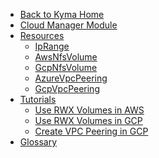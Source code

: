 <!-- markdown-link-check-disable -->
* [Back to Kyma Home](/)
* [Cloud Manager Module](/cloud-manager/user/README.md)
* [Resources](/cloud-manager/user/resources/README.md)
  * [IpRange](/cloud-manager/user/resources/04-10-iprange.md)
  * [AwsNfsVolume](/cloud-manager/user/resources/04-20-10-aws-nfs-volume.md)
  * [GcpNfsVolume](/cloud-manager/user/resources/04-30-10-gcp-nfs-volume.md)
  * [AzureVpcPeering](/cloud-manager/user/resources/04-40-10-azure-vpc-peering.md)
  * [GcpVpcPeering](/cloud-manager/user/resources/04-50-gcp-vpc-peering.md)
* [Tutorials](/cloud-manager/user/tutorials/README.md)
  * [Use RWX Volumes in AWS](/cloud-manager/user/tutorials/01-10-aws-nfs-volume.md)
  * [Use RWX Volumes in GCP](/cloud-manager/user/tutorials/01-20-gcp-nfs-volume.md)
  * [Create VPC Peering in GCP](/cloud-manager/user/tutorials/01-30-gcp-vpc-peering.md)
* [Glossary](/cloud-manager/user/00-10-glossary.md)
<!-- markdown-link-check-enable -->
